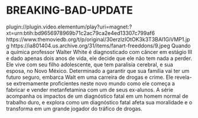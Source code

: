 # BREAKING-BAD-UPDATE


<item>
<title>[COLOR silver][B] BREAKING BAD: A QUIMICA DO MAL [/COLOR][/B][COLOR yellow]  FULL HD  [B][/COLOR][/B]</title>
<link>plugin://plugin.video.elementum/play?uri=magnet:?xt=urn:btih:bd9656978969b71c2ac79ca2e4ed13307c799af6</link>
<thumbnail>https://www.themoviedb.org/t/p/original/30erzlzIOtOK3k3T3BAl1GiVMP1.jpg</thumbnail>
<fanart>https://ia801404.us.archive.org/31/items/fanart-freeddons/9.jpeg</fanart>
<info> Quando a química professor Walter White é diagnosticado com câncer em estágio III e dado apenas dois anos de vida, ele decide que ele não tem nada a perder. Ele vive com seu filho adolescente, que tem paralisia cerebral, e sua esposa, no Novo México. Determinado a garantir que sua família vai ter um futuro seguro, embarca Walt em uma carreira de drogas e crime. Ele revela-se extremamente proficientes neste novo mundo como ele começa a fabricar e vender metanfetamina com um de seus ex-alunos. A série acompanha os impactos de um diagnóstico fatal em um homem normal de trabalho duro, e explora como um diagnóstico fatal afeta sua moralidade e o transforma em um grande jogador do tráfico de drogas.</info>
</item>
